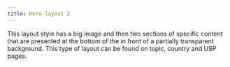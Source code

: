 ```yaml
---
title: Hero layout 2
---
```

This layout style has a big image and then two sections of specific content that are presented at the bottom of the
in front of a partially transparent background. This type of layout can be found on topic, country and USP pages.